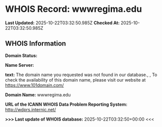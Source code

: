 # WHOIS Record: wwwregima.edu

**Last Updated:** 2025-10-22T03:32:50.985Z
**Checked At:** 2025-10-22T03:32:50.985Z

## WHOIS Information

**Domain Status:** 

**Name Server:** 

**text:** The domain name you requested was not found in our database., , To check the availability of this domain name, please visit our website at https://www.101domain.com/

**Domain Name:** wwwregima.edu

**URL of the ICANN WHOIS Data Problem Reporting System:** http://wdprs.internic.net/

**>>> Last update of WHOIS database:** 2025-10-22T03:32:50+00:00 <<<

